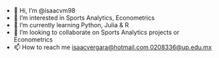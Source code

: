 - 👋 Hi, I’m @isaacvm98
- 👀 I’m interested in Sports Analytics, Econometrics
- 🌱 I’m currently learning Python, Julia & R
- 💞️ I’m looking to collaborate on Sports Analytics projects or Econometrics
- 📫 How to reach me isaacvergara@hotmail.com,0208336@up.edu.mx

<!---
isaacvm98/isaacvm98 is a ✨ special ✨ repository because its `README.md` (this file) appears on your GitHub profile.
You can click the Preview link to take a look at your changes.
--->
